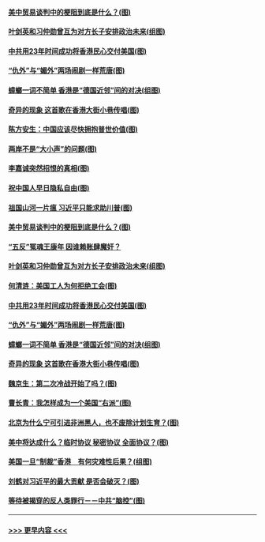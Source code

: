 #### [美中贸易谈判中的梗阻到底是什么？(图)](../pages/p4/907791.md?t=09190722) 
#### [叶剑英和习仲勋曾互为对方长子安排政治未来(组图)](../pages/p4/907786.md?t=09190722) 
#### [中共用23年时间成功将香港民心交付美国(图)](../pages/p4/907698.md?t=09190722) 
#### [“仇外”与“媚外”两场闹剧一样荒唐(图)](../pages/p4/907689.md?t=09190722) 
#### [蟑螂一词不简单 香港是“德国近邻”间的对决(组图)](../pages/p4/907618.md?t=09190722) 
#### [奇异的现象 这首歌在香港大街小巷传唱(图)](../pages/p4/907583.md?t=09190722) 
#### [陈方安生：中国应该尽快拥抱普世价值(图)](../pages/p4/907826.md?t=09190722) 
#### [两岸不是“大小声”的问题(图)](../pages/p4/907825.md?t=09190722) 
#### [李嘉诚突然招恨的真相(图)](../pages/p4/907799.md?t=09190722) 
#### [祝中国人早日隐私自由(图)](../pages/p4/907797.md?t=09190722) 
#### [祖国山河一片瘟 习近平只能求助川普(图)](../pages/p4/907796.md?t=09190722) 
#### [美中贸易谈判中的梗阻到底是什么？(图)](../pages/p4/907791.md?t=09190722) 
#### [“五反”冤魂王康年 因谁赖账肆魔奸？](../pages/p4/907787.md?t=09190722) 
#### [叶剑英和习仲勋曾互为对方长子安排政治未来(组图)](../pages/p4/907786.md?t=09190722) 
#### [何清涟：美国工人为何拒绝工会(图)](../pages/p4/907701.md?t=09190722) 
#### [中共用23年时间成功将香港民心交付美国(图)](../pages/p4/907698.md?t=09190722) 
#### [“仇外”与“媚外”两场闹剧一样荒唐(图)](../pages/p4/907689.md?t=09190722) 
#### [蟑螂一词不简单 香港是“德国近邻”间的对决(组图)](../pages/p4/907618.md?t=09190722) 
#### [奇异的现象 这首歌在香港大街小巷传唱(图)](../pages/p4/907583.md?t=09190722) 
#### [魏京生：第二次冷战开始了吗？(图)](../pages/p4/907581.md?t=09190722) 
#### [曹长青：我怎样成为一个美国“右派”(图)](../pages/p4/907580.md?t=09190722) 
#### [北京为什么宁可引进非洲黑人，也不废除计划生育？(图)](../pages/p4/907577.md?t=09190722) 
#### [美中将达成什么？临时协议 秘密协议 全面协议？(图)](../pages/p4/907576.md?t=09190722) 
#### [美国一旦“制裁”香港　有何灾难性后果？(组图)](../pages/p4/907575.md?t=09190722) 
#### [刘鹤对习近平的最大贡献 是否会破灭？(图)](../pages/p4/907509.md?t=09190722) 
#### [等待被揭穿的反人类罪行－－中共“脑控”(图)](../pages/p4/907167.md?t=09190722) 

----
#### [ >>> 更早内容 <<< ](../indexes/p4-earlier.md)
